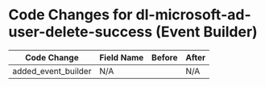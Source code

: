 # Code Changes for dl-microsoft-ad-user-delete-success (Event Builder)

| Code Change | Field Name | Before | After |
|-------------|------------|--------|-------|
| added_event_builder | N/A |  | N/A |